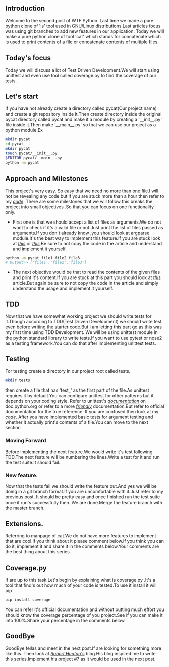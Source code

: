 ## Introduction
Welcome to the second post of WTF Python. Last time we made a pure python clone of 'ls' tool used in GNU/Linux distributions.Last articles focus was using git branches to add new features in our application.
Today we will make a pure python clone of tool 'cat' which stands for concatenate which is used to print contents of a file or concatenate contents of multiple files.

## Today's focus
Today we will discuss a lot of Test Driven Development.We will start using unittest and even use tool called coverage.py to find the coverage of our tests.

## Let's start
If you have not already create a directory called pycat(Our project name) and create a git repository inside it.Then create directory inside the original pycat directory called pycat and make it a module by creating a '\_\_init\_\_.py' file inside it.Then make '\_\_main\_\_.py' so that we can use our project as a python module.Ex
```sh
mkdir pycat
cd pycat
mkdir pycat
touch pycat/__init__.py
$EDITOR pycat/__main__.py
python -m pycat
```
## Approach and Milestones
This project's very easy. So easy that we need no more than one file.I will not be revealing any code but if you are stuck more than a hour then refer to my [*code*](https://github.com/pspiagicw/pycat).
There are some milestones that we will follow this breaks the project into small objectives .So that you can focus on one functionality only.
 - First one is that we should accept a list of files as arguments.We do not want to check if it's a valid file or not.Just print the list of files passed as arguments.If you don't already know ,you should look at argparse module.It's the best way to implement this feature.If you are stuck look at [*this*](https://realpython.com/command-line-interfaces-python-argparse/) or [*this*](https://docs.python.org/3/library/argparse.html).Be sure to not copy the code in the article and understand and implement it yourself.
```sh
python -m pycat file1 file2 file3
# Output>> ['file1','file2','file3']
```
 - The next objective would be that to read the contents of the given files and print it's content.If you are stuck at this part you should look at [*this*](https://realpython.com/working-with-files-in-python/) article.But again be sure to not copy the code in the article and simply understand the usage and implement it yourself.

## TDD
Now that we have somewhat working project we should write tests for it.Though according to TDD(Test Driven Development) we should write test even before writing the starter code.But I am letting this part go as this was my first time using TDD Development.
We will be using unittest module in the python standard library to write tests.If you want to use pytest or nose2 as a testing framework.You can do that after implementing unittest tests.
## Testing
For testing create a directory in our project root called tests.
```sh
mkdir tests
```
then create a file that has 'test_' as the first part of the file.As unittest requires it by default.You can configure unittest for other patterns but it depends on your coding style.
Refer to unittest's [*documentation*](https://docs.python.org/3/library/unittest.html) on doc.python.org or refer to a more [*friendly*](https://realpython.com/python-testing/) documentation.But refer to official documentation for the true reference.
If you are confused then look at my [*code*](https://github.com/pspiagicw/pycat).
After you have implemented basic tests for argument testing and whether it actually print's contents of a file.You can move to the next section

### Moving Forward
Before implementing the next feature.We would write it's test following TDD.The next feature will be numbering the lines.Write a test for it and run the test suite.It should fail.

### New feature.
Now that the tests fail we should write the feature out.And yes we will be doing in a git branch format.If you are uncomfortable with it.Just refer to my previous post.
It should be pretty easy and once finished run the test suite once it run's successfully then. We are done.Merge the feature branch with the master branch.

## Extensions.
Referring to manpage of cat.We do not have more features to implement that are cool.If you think about it please comment below.If you think you can do it, implement it and share it in the comments below.Your comments are the best thing about this series.

## Coverage.py
If are up to this task.Let's begin by explaining what is coverage.py .It's a tool that find's out how much of your code is tested.To use it install it will pip
```sh
pip install coverage
```
You can refer it's official documentation and without putting much effort you should know the coverage percentage of you project.See if you can make it into 100%.Share your percentage in the comments below.

## GoodBye
GoodBye fellas and meet in the next post.If are looking for something more like this. Then look at [*Robert Heaton's*](https://robertheaton.com/2018/12/08/programming-projects-for-advanced-beginners/) blog.His blog inspired me to write this series.Implement his project #7 as it would be used in the next post.

